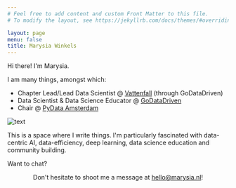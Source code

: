 ```yaml
---
# Feel free to add content and custom Front Matter to this file.
# To modify the layout, see https://jekyllrb.com/docs/themes/#overriding-theme-defaults

layout: page
menu: false
title: Marysia Winkels
---
```



Hi there! I'm Marysia. 

I am many things, amongst which: 
* Chapter Lead/Lead Data Scientist @ [Vattenfall](https://vattenfall.com) (through GoDataDriven)
* Data Scientist & Data Science Educator @ [GoDataDriven](https://godatadriven.com)
* Chair @ [PyData Amsterdam](http://amsterdam.pydata.org)

![text](../assets/dogdatascience.jpeg)

This is a space where I write things. I'm particularly fascinated with data-centric AI, data-efficiency, deep learning, data science education and community building.

Want to chat?
<center> Don't hesitate to shoot me a message at <a href="mailto:hello@marysia.nl">hello@marysia.nl</a>! </center>
